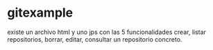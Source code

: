gitexample
=========
existe un archivo html y uno jps con las 5 funcionalidades crear, listar repositorios, 
borrar, editar, consultar un repositorio concreto.  
